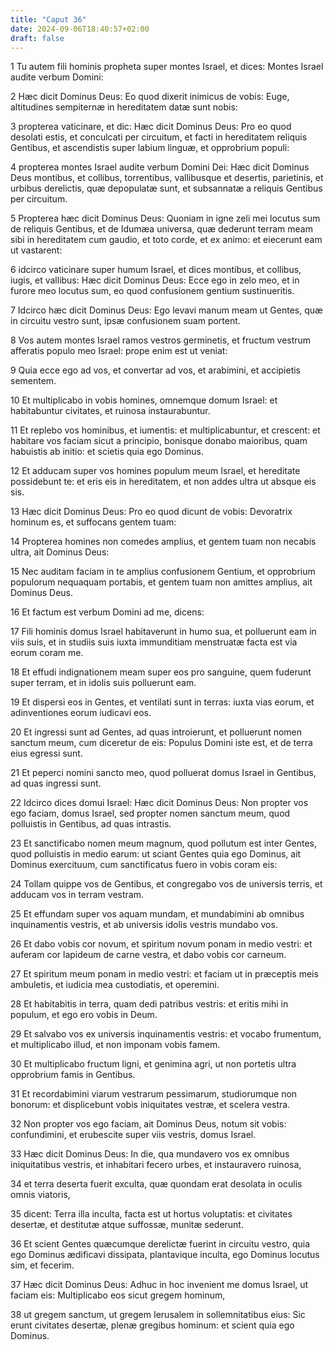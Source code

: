 ```yaml
---
title: "Caput 36"
date: 2024-09-06T18:40:57+02:00
draft: false
---
```




1 Tu autem fili hominis propheta super montes Israel, et dices: Montes Israel audite verbum Domini:

2 Hæc dicit Dominus Deus: Eo quod dixerit inimicus de vobis: Euge, altitudines sempiternæ in hereditatem datæ sunt nobis:

3 propterea vaticinare, et dic: Hæc dicit Dominus Deus: Pro eo quod desolati estis, et conculcati per circuitum, et facti in hereditatem reliquis Gentibus, et ascendistis super labium linguæ, et opprobrium populi:

4 propterea montes Israel audite verbum Domini Dei: Hæc dicit Dominus Deus montibus, et collibus, torrentibus, vallibusque et desertis, parietinis, et urbibus derelictis, quæ depopulatæ sunt, et subsannatæ a reliquis Gentibus per circuitum.

5 Propterea hæc dicit Dominus Deus: Quoniam in igne zeli mei locutus sum de reliquis Gentibus, et de Idumæa universa, quæ dederunt terram meam sibi in hereditatem cum gaudio, et toto corde, et ex animo: et eiecerunt eam ut vastarent:

6 idcirco vaticinare super humum Israel, et dices montibus, et collibus, iugis, et vallibus: Hæc dicit Dominus Deus: Ecce ego in zelo meo, et in furore meo locutus sum, eo quod confusionem gentium sustinueritis.

7 Idcirco hæc dicit Dominus Deus: Ego levavi manum meam ut Gentes, quæ in circuitu vestro sunt, ipsæ confusionem suam portent.

8 Vos autem montes Israel ramos vestros germinetis, et fructum vestrum afferatis populo meo Israel: prope enim est ut veniat:

9 Quia ecce ego ad vos, et convertar ad vos, et arabimini, et accipietis sementem.

10 Et multiplicabo in vobis homines, omnemque domum Israel: et habitabuntur civitates, et ruinosa instaurabuntur.

11 Et replebo vos hominibus, et iumentis: et multiplicabuntur, et crescent: et habitare vos faciam sicut a principio, bonisque donabo maioribus, quam habuistis ab initio: et scietis quia ego Dominus.

12 Et adducam super vos homines populum meum Israel, et hereditate possidebunt te: et eris eis in hereditatem, et non addes ultra ut absque eis sis.

13 Hæc dicit Dominus Deus: Pro eo quod dicunt de vobis: Devoratrix hominum es, et suffocans gentem tuam:

14 Propterea homines non comedes amplius, et gentem tuam non necabis ultra, ait Dominus Deus:

15 Nec auditam faciam in te amplius confusionem Gentium, et opprobrium populorum nequaquam portabis, et gentem tuam non amittes amplius, ait Dominus Deus.

16 Et factum est verbum Domini ad me, dicens:

17 Fili hominis domus Israel habitaverunt in humo sua, et polluerunt eam in viis suis, et in studiis suis iuxta immunditiam menstruatæ facta est via eorum coram me.

18 Et effudi indignationem meam super eos pro sanguine, quem fuderunt super terram, et in idolis suis polluerunt eam.

19 Et dispersi eos in Gentes, et ventilati sunt in terras: iuxta vias eorum, et adinventiones eorum iudicavi eos.

20 Et ingressi sunt ad Gentes, ad quas introierunt, et polluerunt nomen sanctum meum, cum diceretur de eis: Populus Domini iste est, et de terra eius egressi sunt.

21 Et peperci nomini sancto meo, quod polluerat domus Israel in Gentibus, ad quas ingressi sunt.

22 Idcirco dices domui Israel: Hæc dicit Dominus Deus: Non propter vos ego faciam, domus Israel, sed propter nomen sanctum meum, quod polluistis in Gentibus, ad quas intrastis.

23 Et sanctificabo nomen meum magnum, quod pollutum est inter Gentes, quod polluistis in medio earum: ut sciant Gentes quia ego Dominus, ait Dominus exercituum, cum sanctificatus fuero in vobis coram eis:

24 Tollam quippe vos de Gentibus, et congregabo vos de universis terris, et adducam vos in terram vestram.

25 Et effundam super vos aquam mundam, et mundabimini ab omnibus inquinamentis vestris, et ab universis idolis vestris mundabo vos.

26 Et dabo vobis cor novum, et spiritum novum ponam in medio vestri: et auferam cor lapideum de carne vestra, et dabo vobis cor carneum.

27 Et spiritum meum ponam in medio vestri: et faciam ut in præceptis meis ambuletis, et iudicia mea custodiatis, et operemini.

28 Et habitabitis in terra, quam dedi patribus vestris: et eritis mihi in populum, et ego ero vobis in Deum.

29 Et salvabo vos ex universis inquinamentis vestris: et vocabo frumentum, et multiplicabo illud, et non imponam vobis famem.

30 Et multiplicabo fructum ligni, et genimina agri, ut non portetis ultra opprobrium famis in Gentibus.

31 Et recordabimini viarum vestrarum pessimarum, studiorumque non bonorum: et displicebunt vobis iniquitates vestræ, et scelera vestra.

32 Non propter vos ego faciam, ait Dominus Deus, notum sit vobis: confundimini, et erubescite super viis vestris, domus Israel.

33 Hæc dicit Dominus Deus: In die, qua mundavero vos ex omnibus iniquitatibus vestris, et inhabitari fecero urbes, et instauravero ruinosa,

34 et terra deserta fuerit exculta, quæ quondam erat desolata in oculis omnis viatoris,

35 dicent: Terra illa inculta, facta est ut hortus voluptatis: et civitates desertæ, et destitutæ atque suffossæ, munitæ sederunt.

36 Et scient Gentes quæcumque derelictæ fuerint in circuitu vestro, quia ego Dominus ædificavi dissipata, plantavique inculta, ego Dominus locutus sim, et fecerim.

37 Hæc dicit Dominus Deus: Adhuc in hoc invenient me domus Israel, ut faciam eis: Multiplicabo eos sicut gregem hominum,

38 ut gregem sanctum, ut gregem Ierusalem in sollemnitatibus eius: Sic erunt civitates desertæ, plenæ gregibus hominum: et scient quia ego Dominus.

